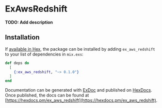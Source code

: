 # ExAwsRedshift

**TODO: Add description**

## Installation

If [available in Hex](https://hex.pm/docs/publish), the package can be installed
by adding `ex_aws_redshift` to your list of dependencies in `mix.exs`:

```elixir
def deps do
  [
    {:ex_aws_redshift, "~> 0.1.0"}
  ]
end
```

Documentation can be generated with [ExDoc](https://github.com/elixir-lang/ex_doc)
and published on [HexDocs](https://hexdocs.pm). Once published, the docs can
be found at [https://hexdocs.pm/ex_aws_redshift](https://hexdocs.pm/ex_aws_redshift).

